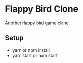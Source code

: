 # Flappy Bird Clone
Another flappy bird game clone

## Setup
- yarn or npm install
- yarn start or npm start

